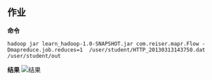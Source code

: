 ## 作业
**命令**
```shell
hadoop jar learn_hadoop-1.0-SNAPSHOT.jar com.reiser.mapr.Flow -Dmapreduce.job.reduces=1  /user/student/HTTP_20130313143750.dat /user/student/out
```

**结果**
![结果](http://media.xindapei.cn/2021-07-17-16265021579498.jpg)
